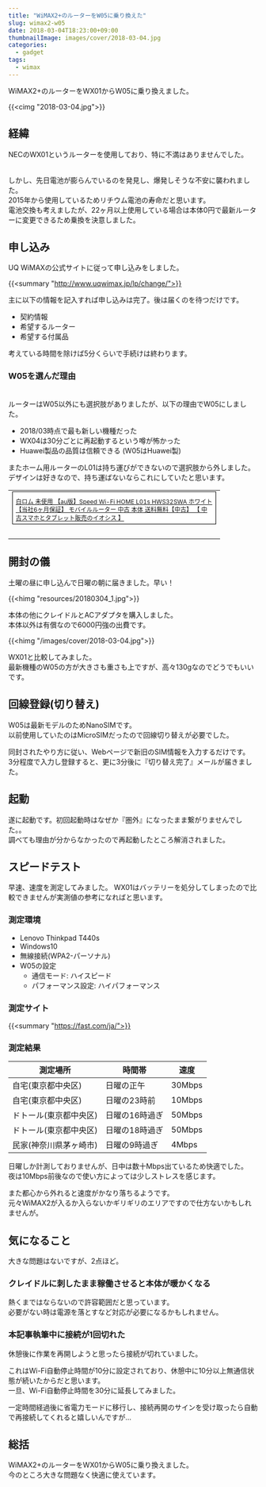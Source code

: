 ```yaml
---
title: "WiMAX2+のルーターをW05に乗り換えた"
slug: wimax2-w05
date: 2018-03-04T18:23:00+09:00
thumbnailImage: images/cover/2018-03-04.jpg
categories:
  - gadget
tags:
  - wimax
---
```


WiMAX2+のルーターをWX01からW05に乗り換えました。

<!--more-->

{{<cimg "2018-03-04.jpg">}}

<!--toc-->


経緯
----

NECのWX01というルーターを使用しており、特に不満はありませんでした。

<a href="https://hb.afl.rakuten.co.jp/hgc/0f642d2a.464553fb.0f642d2b.355bb6bb/?pc=https%3A%2F%2Fitem.rakuten.co.jp%2Fhachihachimobile%2F1001111111%2F&m=http%3A%2F%2Fm.rakuten.co.jp%2Fhachihachimobile%2Fi%2F10006356%2F&link_type=pict&ut=eyJwYWdlIjoiaXRlbSIsInR5cGUiOiJwaWN0Iiwic2l6ZSI6IjQwMHg0MDAiLCJuYW0iOjEsIm5hbXAiOiJkb3duIiwiY29tIjoxLCJjb21wIjoiZG93biIsInByaWNlIjowLCJib3IiOjEsImNvbCI6MH0%3D" target="_blank" rel="nofollow" style="word-wrap:break-word;"  ><img src="https://hbb.afl.rakuten.co.jp/hgb/0f642d2a.464553fb.0f642d2b.355bb6bb/?me_id=1253707&item_id=10006356&m=https%3A%2F%2Fthumbnail.image.rakuten.co.jp%2F%400_mall%2Fhachihachimobile%2Fcabinet%2Fsyounin%2F04250517%2Fimgrc0064544103.jpg%3F_ex%3D80x80&pc=https%3A%2F%2Fthumbnail.image.rakuten.co.jp%2F%400_mall%2Fhachihachimobile%2Fcabinet%2Fsyounin%2F04250517%2Fimgrc0064544103.jpg%3F_ex%3D400x400&s=400x400&t=pict" border="0" style="margin:2px" alt="" title=""></a>

しかし、先日電池が膨らんでいるのを発見し、爆発しそうな不安に襲われました。  
2015年から使用しているためリチウム電池の寿命だと思います。  
電池交換も考えましたが、22ヶ月以上使用している場合は本体0円で最新ルーターに変更できるため乗換を決意しました。


申し込み
--------

UQ WiMAXの公式サイトに従って申し込みをしました。

{{<summary "http://www.uqwimax.jp/lp/change/">}}

主に以下の情報を記入すれば申し込みは完了。後は届くのを待つだけです。

* 契約情報
* 希望するルーター
* 希望する付属品

考えている時間を除けば5分くらいで手続けは終わります。


### W05を選んだ理由

<a href="https://hb.afl.rakuten.co.jp/hgc/0f642d2a.464553fb.0f642d2b.355bb6bb/?pc=https%3A%2F%2Fitem.rakuten.co.jp%2Fhachihachimobile%2F797014310112349%2F&m=http%3A%2F%2Fm.rakuten.co.jp%2Fhachihachimobile%2Fi%2F10041792%2F&link_type=pict&ut=eyJwYWdlIjoiaXRlbSIsInR5cGUiOiJwaWN0Iiwic2l6ZSI6IjQwMHg0MDAiLCJuYW0iOjEsIm5hbXAiOiJkb3duIiwiY29tIjoxLCJjb21wIjoiZG93biIsInByaWNlIjowLCJib3IiOjEsImNvbCI6MH0%3D" target="_blank" rel="nofollow" style="word-wrap:break-word;"  ><img src="https://hbb.afl.rakuten.co.jp/hgb/0f642d2a.464553fb.0f642d2b.355bb6bb/?me_id=1253707&item_id=10041792&m=https%3A%2F%2Fthumbnail.image.rakuten.co.jp%2F%400_mall%2Fhachihachimobile%2Fcabinet%2Fsyounin%2F04250517%2F04979845%2Fimgrc0072539418.jpg%3F_ex%3D80x80&pc=https%3A%2F%2Fthumbnail.image.rakuten.co.jp%2F%400_mall%2Fhachihachimobile%2Fcabinet%2Fsyounin%2F04250517%2F04979845%2Fimgrc0072539418.jpg%3F_ex%3D400x400&s=400x400&t=pict" border="0" style="margin:2px" alt="" title=""></a>

ルーターはW05以外にも選択肢がありましたが、以下の理由でW05にしました。

* 2018/03時点で最も新しい機種だった
* WX04は30分ごとに再起動するという噂が怖かった
* Huawei製品の品質は信頼できる (W05はHuawei製)

またホーム用ルーターのL01は持ち運びができないので選択肢から外しました。  
デザインは好きなので、持ち運ばないならこれにしていたと思います。

<table border="0" cellpadding="0" cellspacing="0"><tr><td><div style="border:1px solid #000000;background-color:#FFFFFF;width:410px;margin:0px;padding-top:6px;text-align:center;overflow:auto;"><a href="https://hb.afl.rakuten.co.jp/hgc/1219eb9b.7070dfa8.1219eb9c.475fc25e/?pc=https%3A%2F%2Fitem.rakuten.co.jp%2Fpc-good%2F134968%2F&m=http%3A%2F%2Fm.rakuten.co.jp%2Fpc-good%2Fi%2F10175872%2F&link_type=picttext&ut=eyJwYWdlIjoiaXRlbSIsInR5cGUiOiJwaWN0dGV4dCIsInNpemUiOiI0MDB4NDAwIiwibmFtIjoxLCJuYW1wIjoiZG93biIsImNvbSI6MSwiY29tcCI6ImRvd24iLCJwcmljZSI6MCwiYm9yIjoxLCJjb2wiOjB9" target="_blank" rel="nofollow" style="word-wrap:break-word;"  ><img src="https://hbb.afl.rakuten.co.jp/hgb/1219eb9b.7070dfa8.1219eb9c.475fc25e/?me_id=1220897&item_id=10175872&m=https%3A%2F%2Fthumbnail.image.rakuten.co.jp%2F%400_mall%2Fpc-good%2Fcabinet%2Fiosys_g%2F134000_135999%2F134968.jpg%3F_ex%3D80x80&pc=https%3A%2F%2Fthumbnail.image.rakuten.co.jp%2F%400_mall%2Fpc-good%2Fcabinet%2Fiosys_g%2F134000_135999%2F134968.jpg%3F_ex%3D400x400&s=400x400&t=picttext" border="0" style="margin:2px" alt="" title=""></a><p style="font-size:12px;line-height:1.4em;text-align:left;margin:0px;padding:2px 6px;word-wrap:break-word"><a href="https://hb.afl.rakuten.co.jp/hgc/1219eb9b.7070dfa8.1219eb9c.475fc25e/?pc=https%3A%2F%2Fitem.rakuten.co.jp%2Fpc-good%2F134968%2F&m=http%3A%2F%2Fm.rakuten.co.jp%2Fpc-good%2Fi%2F10175872%2F&link_type=picttext&ut=eyJwYWdlIjoiaXRlbSIsInR5cGUiOiJwaWN0dGV4dCIsInNpemUiOiI0MDB4NDAwIiwibmFtIjoxLCJuYW1wIjoiZG93biIsImNvbSI6MSwiY29tcCI6ImRvd24iLCJwcmljZSI6MCwiYm9yIjoxLCJjb2wiOjB9" target="_blank" rel="nofollow" style="word-wrap:break-word;"  >白ロム 未使用 【au版】Speed Wi-Fi HOME L01s HWS32SWA ホワイト【当社6ヶ月保証】 モバイルルーター 中古 本体 送料無料【中古】 【 中古スマホとタブレット販売のイオシス 】</a></p></div><br><p style="font-size:12px;line-height:1.4em;margin:5px;word-wrap:break-word"></p></td></tr></table>


開封の儀
--------

土曜の昼に申し込んで日曜の朝に届きました。早い！

{{<himg "resources/20180304_1.jpg">}}

本体の他にクレイドルとACアダプタを購入しました。  
本体以外は有償なので6000円強の出費です。

{{<himg "/images/cover/2018-03-04.jpg">}}

WX01と比較してみました。  
最新機種のW05の方が大きさも重さも上ですが、高々130gなのでどうでもいいです。


回線登録(切り替え)
------------------

W05は最新モデルのためNanoSIMです。  
以前使用していたのはMicroSIMだったので回線切り替えが必要でした。

同封されたやり方に従い、Webページで新旧のSIM情報を入力するだけです。  
3分程度で入力し登録すると、更に3分後に『切り替え完了』メールが届きました。


起動
----

遂に起動です。初回起動時はなぜか『圏外』になったまま繋がりませんでした。。  
調べても理由が分からなかったので再起動したところ解消されました。


スピードテスト
--------------

早速、速度を測定してみました。
WX01はバッテリーを処分してしまったので比較できませんが実測値の参考になればと思います。


### 測定環境

* Lenovo Thinkpad T440s
* Windows10
* 無線接続(WPA2-パーソナル)
* W05の設定
  * 通信モード: ハイスピード
  * パフォーマンス設定: ハイパフォーマンス


### 測定サイト

{{<summary "https://fast.com/ja/">}}


### 測定結果

| 測定場所               | 時間帯         | 速度   |
|------------------------|----------------|--------|
| 自宅(東京都中央区)     | 日曜の正午     | 30Mbps |
| 自宅(東京都中央区)     | 日曜の23時前   | 10Mbps |
| ドトール(東京都中央区) | 日曜の16時過ぎ | 50Mbps |
| ドトール(東京都中央区) | 日曜の18時過ぎ | 50Mbps |
| 民家(神奈川県茅ヶ崎市) | 日曜の9時過ぎ  | 4Mbps  |

日曜しか計測しておりませんが、日中は数十Mbps出ているため快適でした。  
夜は10Mbps前後なので使い方によっては少しストレスを感じます。

また都心から外れると速度がかなり落ちるようです。  
元々WiMAX2が入るか入らないかギリギリのエリアですので仕方ないかもしれませんが。


気になること
------------

大きな問題はないですが、2点ほど。

### クレイドルに刺したまま稼働させると本体が暖かくなる

熱くまではならないので許容範囲だと思っています。  
必要がない時は電源を落とすなど対応が必要になるかもしれません。

### 本記事執筆中に接続が1回切れた

休憩後に作業を再開しようと思ったら接続が切れていました。

これはWi-Fi自動停止時間が10分に設定されており、休憩中に10分以上無通信状態が続いたからだと思います。  
一旦、Wi-Fi自動停止時間を30分に延長してみました。

一定時間経過後に省電力モードに移行し、接続再開のサインを受け取ったら自動で再接続してくれると嬉しいんですが...


総括
----

WiMAX2+のルーターをWX01からW05に乗り換えました。  
今のところ大きな問題なく快適に使えています。

